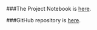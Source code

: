 
###The Project Notebook is [here](notebook.html).

###GitHub repository is [here](https://github.com/CannataUTDV/s17dvproject6-lehmann-sanchez-ho-ho).